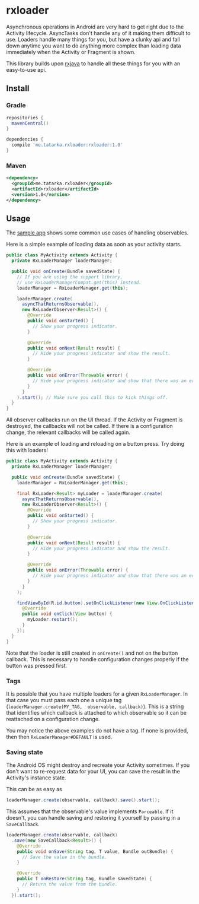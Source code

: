 rxloader
========
Asynchronous operations in Android are very hard to get right due to the
Activity lifecycle. AsyncTasks don't handle any of it making them difficult to
use. Loaders handle many things for you, but have a clunky api and fall down
anytime you want to do anything more complex than loading data immediately when
the Activity or Fragment is shown.

This library builds upon [rxjava](https://github.com/Netflix/RxJava) to handle
all these things for you with an easy-to-use api.

Install
-------
### Gradle
```groovy
repositories {
  mavenCentral()
}

dependencies {
  compile 'me.tatarka.rxloader:rxloader:1.0'
}
```

### Maven
```xml
<dependency>
  <groupId>me.tatarka.rxloader</groupId>
  <artifactId>rxloader</artifactId>
  <version>1.0</version>
</dependency>
```

Usage
-----
The [sample app](https://github.com/evant/rxloader/blob/master/sample/src/main/java/me/tatarka/rxloader/sample/MainActivity.java)
shows some common use cases of handling observables.

Here is a simple example of loading data as soon as your activity starts.
```java
public class MyActivity extends Activity {
  private RxLoaderManager loaderManager;

  public void onCreate(Bundle savedState) {
    // If you are using the support library, 
    // use RxLoaderManagerCompat.get(this) instead.
    loaderManager = RxLoaderManager.get(this);

    loaderManager.create(
      asyncThatReturnsObservable(),
      new RxLoaderObserver<Result>() {
        @Override
        public void onStarted() {
          // Show your progress indicator.
        }

        @Override
        public void onNext(Result result) {
          // Hide your progress indicator and show the result.
        }

        @Override
        public void onError(Throwable error) {
          // Hide your progress indicator and show that there was an error.
        }
      }
    ).start(); // Make sure you call this to kick things off.
  }
}
```

All observer callbacks run on the UI thread. If the Activity or Fragment is
destroyed, the callbacks will not be called. If there is a configuration change,
the relevant callbacks will be called again.

Here is an example of loading and reloading on a button press. Try doing this
with loaders!

```java
public class MyActivity extends Activity {
  private RxLoaderManager loaderManager;

  public void onCreate(Bundle savedState) {
    loaderManager = RxLoaderManager.get(this);

    final RxLoader<Result> myLoader = loaderManager.create(
      asyncThatReturnsObservable(),
      new RxLoaderObserver<Result>() {
        @Override
        public void onStarted() {
          // Show your progress indicator.
        }

        @Override
        public void onNext(Result result) {
          // Hide your progress indicator and show the result.
        }

        @Override
        public void onError(Throwable error) {
          // Hide your progress indicator and show that there was an error.
        }
      }
    );

    findViewById(R.id.button).setOnClickListener(new View.OnClickListener() {
      @Override
      public void onClick(View button) {
        myLoader.restart();
      }
    });
  }
}
```

Note that the loader is still created in `onCreate()` and not on the button
callback. This is necessary to handle configuration changes properly if the
button was pressed first.

### Tags
It is possible that you have multiple loaders for a given `RxLoaderManager`. In
that case you must pass each one a unique tag (`loaderManager.create(MY_TAG, 
observable, callback)`).
This is a string that identifies which callback is attached to which observable
so it can be reattached on a configuration change.

You may notice the above examples do not have a tag. If none is provided, then
then `RxLoaderManager#DEFAULT` is used.

### Saving state
The Android OS might destroy and recreate your Activity sometimes. If you don't
want to re-request data for your UI, you can save the result in the Activity's
instance state.

This can be as easy as
```java
loaderManager.create(observable, callback).save().start();
```

This assumes that the observable's value implements `Parceable`. If it doesn't,
you can handle saving and restoring it yourself by passing in a `SaveCallback`.
```java
loaderManager.create(observable, callback)
  .save(new SaveCallback<Result>() {
    @Override
    public void onSave(String tag, T value, Bundle outBundle) {
      // Save the value in the bundle.
    }

    @Override
    public T onRestore(String tag, Bundle savedState) {
      // Return the value from the bundle.
    }
  }).start();
```
